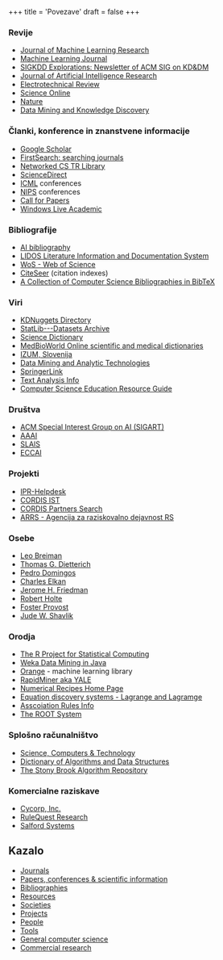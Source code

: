 +++
title = 'Povezave'
draft = false
+++

### Revije

- [Journal of Machine Learning Research](http://www.jmlr.org/)
- [Machine Learning Journal](http://www.kluweronline.com/issn/0885-6125)
- [SIGKDD Explorations: Newsletter of ACM SIG on KD&DM](http://www.acm.org/sigkdd/)
- [Journal of Artificial Intelligence Research](http://www.jair.org/)
- [Electrotechnical Review](http://ev.fe.uni-lj.si/)
- [Science Online](http://www.sciencemag.org/)
- [Nature](http://www.nature.com/index.html)
- [Data Mining and Knowledge Discovery](http://www.springeronline.com/sgw/cda/frontpage/0,11855,5-0-70-35596293-detailsPage%253Djournal%257Cdescription%257Cdescription,00.html?referer=www.springeronline.com/journal/10618/about)

### Članki, konference in znanstvene informacije

- [Google Scholar](http://scholar.google.com/)
- [FirstSearch: searching journals](http://firstsearch.oclc.org/)
- [Networked CS TR Library](http://sunsite2.berkeley.edu:8088/xtf/servlet/org.cdlib.xtf.crossQuery.CrossQuery?rmode=btr)
- [ScienceDirect](http://www.sciencedirect.com/)
- [ICML](http://www.machinelearning.org/) conferences
- [NIPS](http://www.nips.cc/) conferences
- [Call for Papers](http://www.papersinvited.com/)
- [Windows Live Academic](http://academic.live.com/)

### Bibliografije

- [AI bibliography](http://liinwww.ira.uka.de/bibliography/Ai/others.html)
- [LIDOS Literature Information and Documentation System](http://www.dfki.de/lidos/)
- [WoS - Web of Science](http://home.izum.si/izum/ft_baze/wos.asp)
- [CiteSeer](http://citeseer.ist.psu.edu/) (citation indexes)
- [A Collection of Computer Science Bibliographies in BibTeX](http://liinwww.ira.uka.de/bibliography/index.html)

### Viri

- [KDNuggets Directory](http://www.kdnuggets.com/)
- [StatLib---Datasets Archive](http://lib.stat.cmu.edu/datasets/)
- [Science Dictionary](http://www.accessscience.com/)
- [MedBioWorld Online scientific and medical dictionaries](http://www.medbioworld.com/)
- [IZUM, Slovenija](http://www.izum.si/)
- [Data Mining and Analytic Technologies](http://www.thearling.com/index.htm#wps)
- [SpringerLink](http://springerlink.com/)
- [Text Analysis Info](http://www.textanalysis.info/)
- [Computer Science Education Resource Guide](http://www.smartscholar.com/computer-science-guide/)

### Društva

- [ACM Special Interest Group on AI (SIGART)](http://sigart.acm.org/)
- [AAAI](http://www.aaai.org/)
- [SLAIS](http://slais.ijs.si/)
- [ECCAI](http://www.eccai.org/)

### Projekti

- [IPR-Helpdesk](http://www.ipr-helpdesk.org/)
- [CORDIS IST](http://www.cordis.lu/ist/)
- [CORDIS Partners Search](http://partners-service.cordis.lu/)
- [ARRS - Agencija za raziskovalno dejavnost RS](http://www.arrs.gov.si/sl/)

### Osebe

- [Leo Breiman](https://www.stat.berkeley.edu/~breiman/)
- [Thomas G. Dietterich](http://web.engr.oregonstate.edu/~tgd/)
- [Pedro Domingos](http://www.cs.washington.edu/homes/pedrod/)
- [Charles Elkan](http://www-cse.ucsd.edu/users/elkan/)
- [Jerome H. Friedman](http://www-stat.stanford.edu/%7Ejhf/)
- [Robert Holte](http://www.cs.ualberta.ca/%7Eholte/)
- [Foster Provost](http://pages.stern.nyu.edu/~fprovost/)
- [Jude W. Shavlik](http://pages.cs.wisc.edu/~shavlik/shavlik.html)

### Orodja

- [The R Project for Statistical Computing](http://www.r-project.org/)
- [Weka Data Mining in Java](http://www.cs.waikato.ac.nz/ml/weka/index.html)
- [Orange](http://www.ailab.si/orange) - machine learning library
- [RapidMiner aka YALE](http://rapid-i.com/content/blogcategory/38/69/)
- [Numerical Recipes Home Page](http://www.nr.com/)
- [Equation discovery systems - Lagrange and Lagramge](http://www-ai.ijs.si/%7Eljupco/ed/lagrange.html)
- [Asscoiation Rules Info](http://www.cs.umb.edu/%7Elaur/ARtool/)
- [The ROOT System](http://root.cern.ch/)

### Splošno računalništvo

- [Science, Computers & Technology](http://lii.org/pub/topic/scitech)
- [Dictionary of Algorithms and Data Structures](http://www.nist.gov/dads/)
- [The Stony Brook Algorithm Repository](http://www.cs.sunysb.edu/%7Ealgorith/)

### Komercialne raziskave

- [Cycorp, Inc.](http://www.cyc.com/)
- [RuleQuest Research](http://www.rulequest.com/)
- [Salford Systems](http://salford-systems.com/)

## Kazalo

- [Journals](links.html#journals)
- [Papers, conferences & scientific information](links.html#papers)
- [Bibliographies](links.html#bibliographies)
- [Resources](links.html#resources)
- [Societies](links.html#societies)
- [Projects](links.html#projects)
- [People](links.html#people)
- [Tools](links.html#tools)
- [General computer science](links.html#gcs)
- [Commercial research](links.html#commercial)
